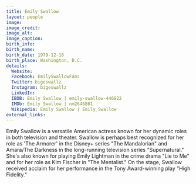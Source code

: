 ```yaml
---
title: Emily Swallow
layout: people
image: 
image_credit: 
image_alt: 
image_caption: 
birth_info:
birth_name: 
birth_date: 1979-12-18
birth_place: Washington, D.C.
details:
  Website: 
  Facebook: EmilySwallowFans
  Twitter: bigeswallz
  Instagram: bigeswallz
  LinkedIn: 
  IBDB: Emily Swallow | emily-swallow-446922
  IMDb: Emily Swallow | nm2646861
  Wikipedia: Emily Swallow | Emily_Swallow
external_links:
---
```

Emily Swallow is a versatile American actress known for her dynamic roles in both television and theater. Swallow is perhaps best recognized for her role as 'The Armorer' in the Disney+ series "The Mandalorian" and Amara/The Darkness in the long-running television series "Supernatural." She's also known for playing Emily Lightman in the crime drama "Lie to Me" and for her role as Kim Fischer in "The Mentalist." On the stage, Swallow received acclaim for her performance in the Tony Award-winning play "High Fidelity."